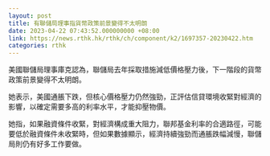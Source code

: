 ```yaml
---
layout: post
title: 有聯儲局理事指貨幣政策前景變得不太明朗
date: 2023-04-22 07:43:52.000000000 +08:00
link: https://news.rthk.hk/rthk/ch/component/k2/1697357-20230422.htm
categories: rthk
---
```


美國聯儲局理事庫克認為，聯儲局去年採取措施減低價格壓力後，下一階段的貨幣政策前景變得不太明朗。

她表示，美國通脹下跌，但核心價格壓力仍然強勁，正評估信貸環境收緊對經濟的影響，以確定需要多高的利率水平，才能抑壓物價。

她指，如果融資條件收緊，對經濟構成重大阻力，聯邦基金利率的合適路徑，可能要低於融資條件未收緊時，但如果數據顯示，經濟持續強勁而通脹跌幅減慢，聯儲局則仍有好多工作要做。
